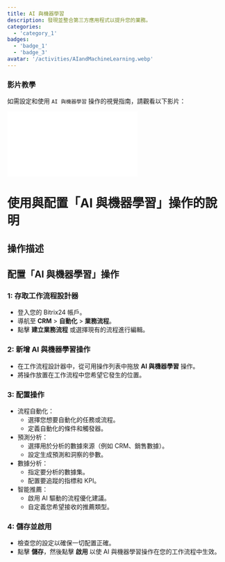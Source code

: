 ```yaml
---
title: AI 與機器學習
description: 發現並整合第三方應用程式以提升您的業務。
categories: 
  - 'category_1'
badges: 
  - 'badge_1'
  - 'badge_3'
avatar: '/activities/AIandMachineLearning.webp'
---
```

### 影片教學

如需設定和使用 `AI 與機器學習` 操作的視覺指南，請觀看以下影片：

<iframe
  class="aspect-video w-full my-6 rounded shadow-md"
  src="//www.youtube.com/embed/OyzJd8BcTfY?feature=oembed&rel=0"
  frameborder="0"
  allow="accelerometer; autoplay; encrypted-media; gyroscope"
  allowfullscreen>
</iframe>

# 使用與配置「AI 與機器學習」操作的說明

## 操作描述

## **配置「AI 與機器學習」操作**

### 1: 存取工作流程設計器
- 登入您的 Bitrix24 帳戶。
- 導航至 **CRM** > **自動化** > **業務流程**。
- 點擊 **建立業務流程** 或選擇現有的流程進行編輯。

### 2: 新增 AI 與機器學習操作
- 在工作流程設計器中，從可用操作列表中拖放 **AI 與機器學習** 操作。
- 將操作放置在工作流程中您希望它發生的位置。

### 3: 配置操作
- 流程自動化：
  - 選擇您想要自動化的任務或流程。
  - 定義自動化的條件和觸發器。
- 預測分析：
  - 選擇用於分析的數據來源（例如 CRM、銷售數據）。
  - 設定生成預測和洞察的參數。
- 數據分析：
  - 指定要分析的數據集。
  - 配置要追蹤的指標和 KPI。
- 智能推薦：
  - 啟用 AI 驅動的流程優化建議。
  - 自定義您希望接收的推薦類型。

### 4: 儲存並啟用
- 檢查您的設定以確保一切配置正確。
- 點擊 **儲存**，然後點擊 **啟用** 以使 AI 與機器學習操作在您的工作流程中生效。